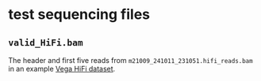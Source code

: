 # test sequencing files

## `valid_HiFi.bam`

The header and first five reads from `m21009_241011_231051.hifi_reads.bam` in an example [Vega HiFi dataset](https://downloads.pacbcloud.com/public/2024Q4/Vega/HG002/data).
